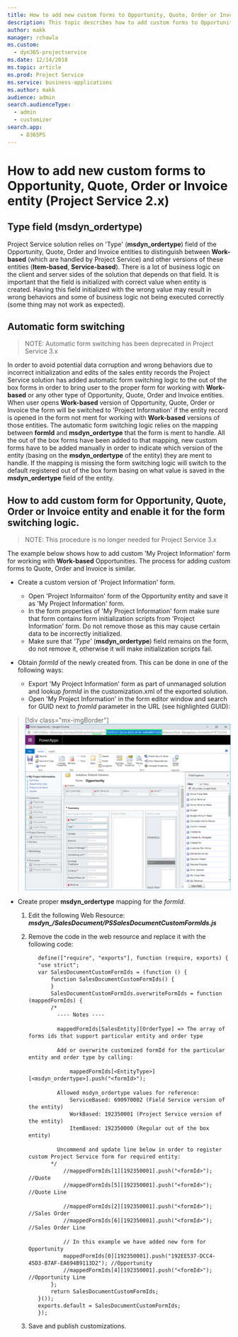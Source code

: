 ```yaml
---
title: How to add new custom forms to Opportunity, Quote, Order or Invoice entity (Project Service 2.x)
description: This topic describes how to add custom forms to Opportunity, Quote, Order or Invoice entity for Project Service 2.x
author: makk
manager: rchawla
ms.custom:
  - dyn365-projectservice
ms.date: 12/14/2018
ms.topic: article
ms.prod: Project Service
ms.service: business-applications
ms.author: makk
audience: admin
search.audienceType: 
  - admin
  - customizer
search.app: 
    - D365PS
---
```


# How to add new custom forms to Opportunity, Quote, Order or Invoice entity (Project Service 2.x)

## Type field (msdyn_ordertype)

Project Service solution relies on 'Type' (**msdyn_ordertype**) field of the Opportunity, Quote, Order and Invoice entities to distinguish between **Work-based** (which are handled by Project Service) and other versions of these entities (**Item-based**, **Service-based**). There is a lot of business logic on the client and server sides of the solution that depends on that field. It is important that the field is initialized with correct value when entity is created. Having this field initialized with the wrong value may result in wrong behaviors and some of business logic not being executed correctly (some thing may not work as expected).

## Automatic form switching

> NOTE: Automatic form switching has been deprecated in Project Service 3.x 

In order to avoid potential data corruption and wrong behaviors due to incorrect initialization and edits of the sales entity records the Project Service solution has added automatic form switching logic to the out of the box forms in order to bring user to the proper form for working with **Work-based** or any other type of Opportunity, Quote, Order and Invoice entities. When user opens **Work-based** version of Opportunity, Quote, Order or Invoice the form will be switched to 'Project Information' if the entity record is opened in the form not ment for working with **Work-based** versions of those entities. The automatic form switching logic relies on the mapping between **formId** and **msdyn_ordertype** that the form is ment to handle. All the out of the box forms have been added to that mapping, new custom forms have to be added manually in order to indicate which version of the entity (basing on the **msdyn_ordertype** of the entity) they are ment to handle. If the mapping is missing the form switching logic will switch to the default registered out of the box form basing on what value is saved in the **msdyn_ordertype** field of the entity.

## How to add custom form for Opportunity, Quote, Order or Invoice entity and enable it for the form switching logic.

> NOTE: This procedure is no longer needed for Project Service 3.x

The example below shows how to add custom 'My Project Information' form for working with **Work-based** Opportunities. The process for adding custom forms to Quote, Order and Invoice is similar.

* Create a custom version of 'Project Information' form.
  - Open 'Project Informaiton' form of the Opportunity entity and save it as 'My Project Information' form.
  - In the form properties of 'My Project Information' form make sure that form contains form initialization scripts from 'Project Information' form. Do not remove those as this may cause certain data to be incorrectly initialized.
  - Make sure that *'Type'* (**msdyn_ordertype**) field remains on the form, do not remove it, otherwise it will make initialization scripts fail.

* Obtain *formId* of the newly created from. This can be done in one of the following ways:
  - Export 'My Project Information' form as part of unmanaged solution and lookup *formId* in the customization.xml of the exported solution.
  - Open 'My Project Information' in the form editor window and search for GUID next to *fromId* parameter in the URL (see highlighted GUID):
> [!div class="mx-imgBorder"] 
> ![Screenshot about identifying formId of the new form](media/how-to-add-custom-forms-in-v2.0.png)

* Create proper **msdyn_ordertype** mapping for the *formId*.
  1. Edit the following Web Resource: ***msdyn_/SalesDocument/PSSalesDocumentCustomFormIds.js***
  2. Remove the code in the web resource and replace it with the following code:   
 
 
            define(["require", "exports"], function (require, exports) {
            "use strict";
            var SalesDocumentCustomFormIds = (function () {
                function SalesDocumentCustomFormIds() {
                }
                SalesDocumentCustomFormIds.overwriteFormIds = function (mappedFormIds) {
                /*
                  ---- Notes ----
              
                  mappedFormIds[SalesEntity][OrderType] => The array of forms ids that support particular entity and order type
              
                  Add or overwrite customized formId for the particular entity and order type by calling:
              
                      mappedFormIds[<EntityType>][<msdyn_ordertype>].push("<formId>");
              
                  Allowed msdyn_ordertype values for reference:
                      ServiceBased: 690970002 (Field Service version of the entity)
                      WorkBased: 192350001 (Project Service version of the entity)
                      ItemBased: 192350000 (Regular out of the box entity)
              
                  Uncommend and update line below in order to register custom Project Service form for required entity:
                */		
                    //mappedFormIds[1][192350001].push("<formId>"); //Quote
                    //mappedFormIds[5][192350001].push("<formId>"); //Quote Line

                    //mappedFormIds[2][192350001].push("<formId>"); //Sales Order
                    //mappedFormIds[6][192350001].push("<formId>"); //Sales Order Line
                    
                    // In this example we have added new form for Opportunity
                    mappedFormIds[0][192350001].push("192EE537-DCC4-45D3-B7AF-EA694B9113D2"); //Opportunity
                    //mappedFormIds[4][192350001].push("<formId>"); //Opportunity Line
                };
                return SalesDocumentCustomFormIds;
            }());
            exports.default = SalesDocumentCustomFormIds;
            });
  
  3. Save and publish customizations.